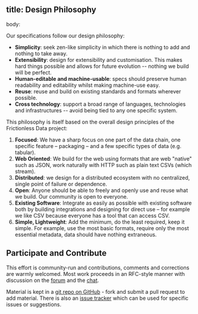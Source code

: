 title: Design Philosophy
---
body:

Our specifications follow our design philosophy:

* **Simplicity**: seek zen-like simplicity in which there is nothing to add and nothing to take away.
* **Extensibility**: design for extensibility and customisation. This makes hard things possible and allows for future evolution -- nothing we build will be perfect.
* **Human-editable and machine-usable**: specs should preserve human readability and editability whilst making machine-use easy.
* **Reuse**: reuse and build on existing standards and formats wherever possible.
* **Cross technology**: support a broad range of languages, technologies and infrastructures -- avoid being tied to any one specific system.

This philosophy is itself based on the overall design principles of the Frictionless Data project:

1. **Focused**: We have a sharp focus on one part of the data chain, one specific feature – packaging – and a few specific types of data (e.g. tabular).
2. **Web Oriented**: We build for the web using formats that are web "native" such as JSON, work naturally with HTTP such as plain text CSVs (which stream).
3. **Distributed**: we design for a distributed ecosystem with no centralized, single point of failure or dependence.
4. **Open**: Anyone should be able to freely and openly use and reuse what we build. Our community is open to everyone.
5. **Existing Software**: Integrate as easily as possible with existing software both by building integrations and designing for direct use – for example we like CSV because everyone has a tool that can access CSV.
6. **Simple, Lightweight**: Add the minimum, do the least required, keep it simple. For example, use the most basic formats, require only the most essential metadata, data should have nothing extraneous.

[principles]: http://frictionlessdata.io/about/#principles


## Participate and Contribute

This effort is community-run and contributions, comments and corrections are warmly welcomed. Most work proceeds in an RFC-style manner with discussion on the [forum][forum] and the [chat][chat].

Material is kept in a [git repo on GitHub][repo] - fork and submit a pull request to add material. There is also an [issue tracker][issues] which can be used for specific issues or suggestions.

[forum]: https://discuss.okfn.org/c/frictionless-data
[repo]: https://github.com/frictionlessdata/specs
[issues]: https://github.com/frictionlessdata/specs/issues
[chat]: https://gitter.im/frictionlessdata/chat
[site]: http://frictionlessdata.io
